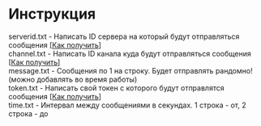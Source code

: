 # Инструкция

serverid.txt - Написать ID сервера на который будут отправляться сообщения [<a href="https://support.discord.com/hc/ru/articles/206346498-Где-мне-найти-ID-пользователя-сервера-сообщения-" target="_blank">Как получить</a>]<br>
channel.txt - Написать ID канала куда будут отправляться сообщения [<a href="https://support.discord.com/hc/ru/articles/206346498-Где-мне-найти-ID-пользователя-сервера-сообщения-" target="_blank">Как получить</a>]<br>
message.txt - Сообщения по 1 на строку. Будет отправлять рандомно! (можно добавлять во время работы)<br>
token.txt - Написать свой токен с которого будут отправлятся сообщения [<a href="https://youtu.be/lRxdUTjOgHM" target="_blank">Как получить</a>]<br>
time.txt - Интервал между сообщениями в секундах. 1 строка - от, 2 строка - до<br>
